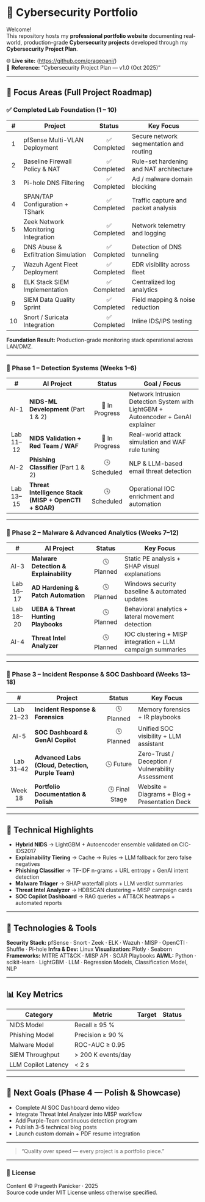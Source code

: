 # 🔐 Cybersecurity Portfolio 

Welcome!  
This repository hosts my **professional portfolio website** documenting real-world, production-grade **Cybersecurity projects** developed through my **Cybersecurity Project Plan**.

🌐 **Live site:** (https://github.com/pragepani/)  
📄 **Reference:** “Cybersecurity Project Plan — v1.0 (Oct 2025)”

---

## 🧠 Focus Areas (Full Project Roadmap)

### ✅ Completed Lab Foundation (1 – 10)

| # | Project | Status | Key Focus |
|:-:|----------|:-------:|-----------|
| 1 | pfSense Multi-VLAN Deployment | ✅ Completed | Secure network segmentation and routing |
| 2 | Baseline Firewall Policy & NAT | ✅ Completed | Rule-set hardening and NAT architecture |
| 3 | Pi-hole DNS Filtering | ✅ Completed | Ad / malware domain blocking |
| 4 | SPAN/TAP Configuration + TShark | ✅ Completed | Traffic capture and packet analysis |
| 5 | Zeek Network Monitoring Integration | ✅ Completed | Network telemetry and logging |
| 6 | DNS Abuse & Exfiltration Simulation | ✅ Completed | Detection of DNS tunneling |
| 7 | Wazuh Agent Fleet Deployment | ✅ Completed | EDR visibility across fleet |
| 8 | ELK Stack SIEM Implementation | ✅ Completed | Centralized log analytics |
| 9 | SIEM Data Quality Sprint | ✅ Completed | Field mapping & noise reduction |
| 10 | Snort / Suricata Integration | ✅ Completed | Inline IDS/IPS testing |

**Foundation Result:** Production-grade monitoring stack operational across LAN/DMZ.

---

### 🚧 Phase 1 – Detection Systems (Weeks 1–6)

| # | AI Project | Status | Goal / Focus |
|:-:|-------------|:-------:|--------------|
| AI-1 | **NIDS-ML Development** (Part 1 & 2) | 🚧 In Progress | Network Intrusion Detection System with LightGBM + Autoencoder + GenAI explainer |
| Lab 11–12 | **NIDS Validation + Red Team / WAF** | 🚧 In Progress | Real-world attack simulation and WAF rule tuning |
| AI-2 | **Phishing Classifier** (Part 1 & 2) | 🕓 Scheduled | NLP & LLM-based email threat detection |
| Lab 13–15 | **Threat Intelligence Stack (MISP + OpenCTI + SOAR)** | 🕓 Scheduled | Operational IOC enrichment and automation |

---

### 🧬 Phase 2 – Malware & Advanced Analytics (Weeks 7–12)

| # | AI Project | Status | Key Focus |
|:-:|-------------|:-------:|-----------|
| AI-3 | **Malware Detection & Explainability** | 🕓 Planned | Static PE analysis + SHAP visual explanations |
| Lab 16–17 | **AD Hardening & Patch Automation** | 🕓 Planned | Windows security baseline & automated updates |
| Lab 18–20 | **UEBA & Threat Hunting Playbooks** | 🕓 Planned | Behavioral analytics + lateral movement detection |
| AI-4 | **Threat Intel Analyzer** | 🕓 Planned | IOC clustering + MISP integration + LLM campaign summaries |

---

### 🧰 Phase 3 – Incident Response & SOC Dashboard (Weeks 13–18)

| # | Project | Status | Key Focus |
|:-:|----------|:-------:|-----------|
| Lab 21–23 | **Incident Response & Forensics** | 🕓 Planned | Memory forensics + IR playbooks |
| AI-5 | **SOC Dashboard & GenAI Copilot** | 🕓 Planned | Unified SOC visibility + LLM assistant |
| Lab 31–42 | **Advanced Labs (Cloud, Detection, Purple Team)** | 🕓 Future | Zero-Trust / Deception / Vulnerability Assessment |
| Week 18 | **Portfolio Documentation & Polish** | 🕓 Final Stage | Website + Diagrams + Blog + Presentation Deck |

---

## 🧩 Technical Highlights

- **Hybrid NIDS** → LightGBM + Autoencoder ensemble validated on CIC-IDS2017   
- **Explainability Tiering** → Cache → Rules → LLM fallback for zero false negatives   
- **Phishing Classifier** → TF-IDF n-grams + URL entropy + GenAI intent detection   
- **Malware Triager** → SHAP waterfall plots + LLM verdict summaries   
- **Threat Intel Analyzer** → HDBSCAN clustering + MISP campaign cards   
- **SOC Copilot Dashboard** → RAG queries + ATT&CK heatmaps + automated reports   

---

## 🧠 Technologies & Tools

**Security Stack:** pfSense · Snort · Zeek · ELK · Wazuh · MISP · OpenCTI · Shuffle · Pi-hole 
**Infra & Dev:** Linux 
**Visualization:** Plotly · Seaborn 
**Frameworks:** MITRE ATT&CK · MISP API · SOAR Playbooks 
**AI/ML:** Python · scikit-learn · LightGBM · LLM · Regression Models, Classification Model, NLP

---

## 📊 Key Metrics

| Category | Metric | Target | Status |
|-----------|---------|---------|---------|
| NIDS Model | Recall ≥ 95 % |  |  |
| Phishing Model | Precision ≥ 90 % |  |  |
| Malware Model | ROC-AUC ≥ 0.95 |  |  |
| SIEM Throughput | > 200 K events/day |  |  |
| LLM Copilot Latency | < 2 s |  |  |

---

## 🚀 Next Goals (Phase 4 — Polish & Showcase)

- Complete AI SOC Dashboard demo video  
- Integrate Threat Intel Analyzer into MISP workflow  
- Add Purple-Team continuous detection program  
- Publish 3–5 technical blog posts  
- Launch custom domain + PDF resume integration  

---

> “Quality over speed — every project is a portfolio piece.”  

---

### 🪪 License
Content © Prageeth Panicker · 2025  
Source code under MIT License unless otherwise specified.

